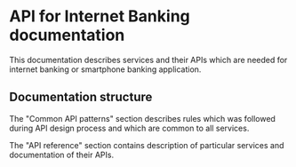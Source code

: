 # API for Internet Banking documentation

This documentation describes services and their APIs which are needed for internet banking or smartphone banking application.


## Documentation structure

The "Common API patterns" section describes rules which was followed during API design process and which are common to all services.

The "API reference" section contains description of particular services and documentation of their APIs.

